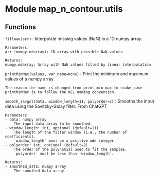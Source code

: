 Module map_n_contour.utils
==========================

Functions
---------

`fillnan(arr)`
:   Interpolate missing values (NaN) in a 1D numpy array.
    
    Parameters:
    arr (numpy.ndarray): 1D array with possible NaN values
    
    Returns:
    numpy.ndarray: Array with NaN values filled by linear interpolation

`printMinMax(values, var_name=None)`
:   Print the minimum and maximum values of a numpy array
    
    The reason the name is changed from print_min_max to snake_case printMinMax is to follow the NCL naming convention.

`smooth_savgol(data, window_length=11, polyorder=2)`
:   Smooths the input data using the Savitzky-Golay filter.
    From ChatGPT
    
    Parameters:
    - data: numpy array
        The input data array to be smoothed.
    - window_length: int, optional (default=11)
        The length of the filter window (i.e., the number of coefficients). 
        `window_length` must be a positive odd integer.
    - polyorder: int, optional (default=2)
        The order of the polynomial used to fit the samples. 
        `polyorder` must be less than `window_length`.
    
    Returns:
    - smoothed_data: numpy array
        The smoothed data array.